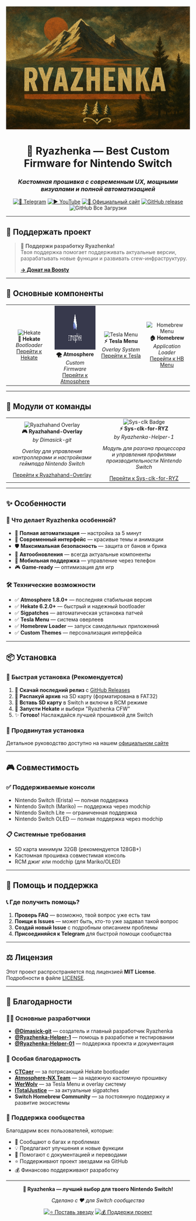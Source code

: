 <div align="center">

![Ryazhenka Logo](https://raw.githubusercontent.com/Dimasick-git/Ryzhenka/main/assets/Ryazhalogo.png)

# 🥛 **Ryazhenka** — Best Custom Firmware for Nintendo Switch

### *Кастомная прошивка с современным UX, мощными визуалами и полной автоматизацией*

[![📢 Telegram](https://img.shields.io/badge/📢_Telegram-Ryazhenkabestcfw-2CA5E0?style=for-the-badge&logo=telegram&logoColor=white&labelColor=000000)](https://t.me/Ryazhenkabestcfw)
[![▶️ YouTube](https://img.shields.io/badge/▶️_YouTube-Dimasick--git-FF0000?style=for-the-badge&logo=youtube&logoColor=white&labelColor=000000)](https://www.youtube.com/@Dimaick-git)
[![🚀 Официальный сайт](https://img.shields.io/badge/🚀_Официальный_сайт-Ryzhenka-00D9FF?style=for-the-badge&logo=github&logoColor=white&labelColor=000000)](https://dimasick-git.github.io/Ryzhenka/)
[![GitHub release](https://img.shields.io/github/v/release/Dimasick-git/Ryzhenka?style=for-the-badge&logo=github&labelColor=000000)](https://github.com/Dimasick-git/Ryzhenka/releases/latest)
![GitHub Все Загрузки](https://img.shields.io/github/downloads/Dimasick-git/Ryzhenka/total?color=blue)

</div>

---

## 💸 **Поддержать проект**

> 💎 **Поддержи разработку Ryazhenka!**  
> Твоя поддержка помогает поддерживать актуальные версии, разрабатывать новые функции и развивать crew-инфраструктуру.  
>  
> **[→ Донат на Boosty](https://boosty.to/dimasick-git/donate)**

---

## 🔧 **Основные компоненты**

<table align="center">
  <tr>
    <td align="center" width="25%">
      <img src="https://user-images.githubusercontent.com/3665130/60391760-bc1e8c00-9afe-11e9-8b7a-b065873081b2.png" alt="Hekate" width="120" height="120"/>
      <br/>
      <strong>🚀 Hekate</strong><br/>
      <em>Bootloader</em><br/>
      <a href="https://github.com/CTCaer/hekate">Перейти к Hekate</a>
    </td>
    <td align="center" width="25%">
      <img src="https://raw.githubusercontent.com/Atmosphere-NX/Atmosphere/master/img/banner.png" alt="Atmosphere" width="120" height="120"/>
      <br/>
      <strong>🌪️ Atmosphere</strong><br/>
      <em>Custom Firmware</em><br/>
      <a href="https://github.com/Atmosphere-NX/Atmosphere">Перейти к Atmosphere</a>
    </td>
    <td align="center" width="25%">
      <img src="https://github.com/ReiNX-NX/ReiNX-libs/raw/master/teslamenu/icon.jpg" alt="Tesla Menu" width="120" height="120"/>
      <br/>
      <strong>⚡ Tesla Menu</strong><br/>
      <em>Overlay System</em><br/>
      <a href="https://github.com/WerWolv/Tesla-Menu">Перейти к Tesla</a>
    </td>
    <td align="center" width="25%">
      <img src="https://switchbrew.org/w/images/b/ba/Nx-hbmenu.png" alt="Homebrew Menu" width="120" height="120"/>
      <br/>
      <strong>🏠 Homebrew</strong><br/>
      <em>Application Loader</em><br/>
      <a href="https://github.com/switchbrew/nx-hbmenu">Перейти к HB Menu</a>
    </td>
  </tr>
</table>

---

## 👥 **Модули от команды**

<table align="center">
  <tr>
    <td align="center" width="50%">
      <img src="https://raw.githubusercontent.com/Dimasick-git/Ryazhahand-Overlay/main/.pics/Ryazhahand.png" alt="Ryazhahand Overlay" width="120" height="120"/>
      <br/>
      <strong>🎮 Ryazhahand-Overlay</strong><br/>
      <em>by Dimasick-git</em><br/>
      <p><em>Overlay для управления контроллерами и настройками геймпада Nintendo Switch</em></p>
      <a href="https://github.com/Dimasick-git/Ryazhahand-Overlay">Перейти к Ryazhahand-Overlay</a>
    </td>
    <td align="center" width="50%">
      <img src="https://img.shields.io/badge/⚡-SYS--CLK-FF6B35?style=flat-square&logo=speedtest&logoColor=white" alt="Sys-clk Badge" width="120" height="60"/>
      <br/>
      <strong>⚡ Sys-clk-for-RYZ</strong><br/>
      <em>by Ryazhenka-Helper-1</em><br/>
      <p><em>Модуль для разгона процессора и управления профилями производительности Nintendo Switch</em></p>
      <a href="https://github.com/Ryazhenka-Helper-1/Sys-clk-for-RYZ">Перейти к Sys-clk-for-RYZ</a>
    </td>
  </tr>
</table>

---

## ✨ **Особенности**

### 🎯 **Что делает Ryazhenka особенной?**

- 🚀 **Полная автоматизация** — настройка за 5 минут
- 🎨 **Современный интерфейс** — красивые темы и анимации
- 🛡️ **Максимальная безопасность** — защита от банов и брика
- 🔄 **Автообновления** — всегда актуальные компоненты
- 📱 **Мобильная поддержка** — управление через телефон
- 🎮 **Game-ready** — оптимизация для игр

### 🛠️ **Технические возможности**

- ✅ **Atmosphere 1.8.0+** — последняя стабильная версия
- ✅ **Hekate 6.2.0+** — быстрый и надежный bootloader
- ✅ **Sigpatches** — автоматическая установка патчей
- ✅ **Tesla Menu** — система оверлеев
- ✅ **Homebrew Loader** — запуск самодельных приложений
- ✅ **Custom Themes** — персонализация интерфейса

---

## 📦 **Установка**

### 🎯 **Быстрая установка (Рекомендуется)**

1. 💾 **Скачай последний релиз** с [GitHub Releases](https://github.com/Dimasick-git/Ryzhenka/releases/latest)
2. 📂 **Распакуй архив** на SD карту (форматирована в FAT32)
3. 🔌 **Вставь SD карту** в Switch и включи в RCM режиме
4. 🚀 **Запусти Hekate** и выбери "Ryazhenka CFW"
5. ✨ **Готово!** Наслаждайся лучшей прошивкой для Switch

### 🔧 **Продвинутая установка**

Детальное руководство доступно на нашем [официальном сайте](https://dimasick-git.github.io/Ryzhenka/)

---

## 🎮 **Совместимость**

### ✅ **Поддерживаемые консоли**
- Nintendo Switch (Erista) — полная поддержка
- Nintendo Switch (Mariko) — поддержка через modchip
- Nintendo Switch Lite — ограниченная поддержка
- Nintendo Switch OLED — полная поддержка через modchip

### 📋 **Системные требования**
- SD карта минимум 32GB (рекомендуется 128GB+)
- Кастомная прошивка совместимая консоль
- RCM джиг или modchip (для Mariko/OLED)

---

## 🤝 **Помощь и поддержка**

### 📞 **Где получить помощь?**

1. **Проверь FAQ** — возможно, твой вопрос уже есть там
2. **Поищи в Issues** — может быть, кто-то уже задавал такой вопрос
3. **Создай новый Issue** с подробным описанием проблемы
4. **Присоединяйся к Telegram** для быстрой помощи сообщества

---

## ⚖️ **Лицензия**

Этот проект распространяется под лицензией **MIT License**. Подробности в файле [LICENSE](LICENSE).

---

## 🙏 **Благодарности**

### 👨‍💻 **Основные разработчики**
- **[@Dimasick-git](https://github.com/Dimasick-git)** — создатель и главный разработчик Ryazhenka
- **[@Ryazhenka-Helper-1](https://github.com/Ryazhenka-Helper-1)** — помощь в разработке и тестировании
- **[@Ryazhenka-Helper-01](https://github.com/Ryazhenka-Helper-01)** — поддержка проекта и документация

### 🌟 **Особая благодарность**
- **[CTCaer](https://github.com/CTCaer)** — за потрясающий Hekate bootloader
- **[Atmosphere-NX Team](https://github.com/Atmosphere-NX)** — за надежную кастомную прошивку
- **[WerWolv](https://github.com/WerWolv)** — за Tesla Menu и overlay систему
- **[ITotalJustice](https://github.com/ITotalJustice)** — за актуальные sigpatches
- **Switch Homebrew Community** — за постоянную поддержку и развитие экосистемы

### 💝 **Поддержка сообщества**

Благодарим всех пользователей, которые:
- 🐛 Сообщают о багах и проблемах
- 💡 Предлагают улучшения и новые функции  
- 📖 Помогают с документацией и переводами
- ⭐ Поддерживают проект звездами на GitHub
- 💰 Финансово поддерживают разработку

---

<div align="center">

**🥛 Ryazhenka — лучший выбор для твоего Nintendo Switch!**

*Сделано с ❤️ для Switch сообщества*

[![⭐ Поставь звезду](https://img.shields.io/badge/⭐-Поставь%20звезду-yellow?style=for-the-badge)](https://github.com/Dimasick-git/Ryzhenka)
[![💰 Поддержи проект](https://img.shields.io/badge/💰-Поддержи%20проект-green?style=for-the-badge)](https://boosty.to/dimasick-git/donate)

</div>
